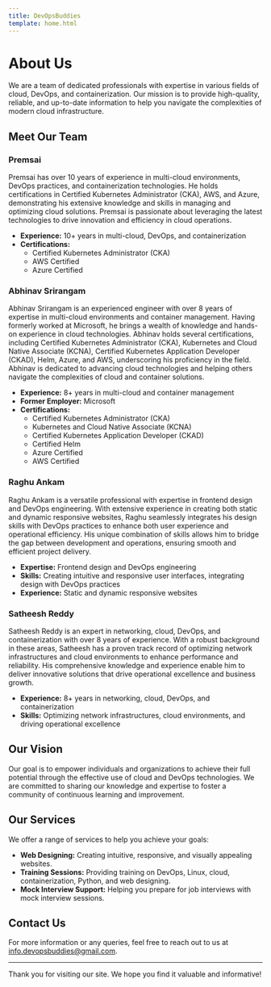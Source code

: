 ```yaml
---
title: DevOpsBuddies
template: home.html
---
```

# About Us

We are a team of dedicated professionals with expertise in various fields of cloud, DevOps, and containerization. Our mission is to provide high-quality, reliable, and up-to-date information to help you navigate the complexities of modern cloud infrastructure.

## Meet Our Team

### Premsai

Premsai has over 10 years of experience in multi-cloud environments, DevOps practices, and containerization technologies. He holds certifications in Certified Kubernetes Administrator (CKA), AWS, and Azure, demonstrating his extensive knowledge and skills in managing and optimizing cloud solutions. Premsai is passionate about leveraging the latest technologies to drive innovation and efficiency in cloud operations.

- **Experience:** 10+ years in multi-cloud, DevOps, and containerization
- **Certifications:** 
  - Certified Kubernetes Administrator (CKA)
  - AWS Certified
  - Azure Certified

### Abhinav Srirangam

Abhinav Srirangam is an experienced engineer with over 8 years of expertise in multi-cloud environments and container management. Having formerly worked at Microsoft, he brings a wealth of knowledge and hands-on experience in cloud technologies. Abhinav holds several certifications, including Certified Kubernetes Administrator (CKA), Kubernetes and Cloud Native Associate (KCNA), Certified Kubernetes Application Developer (CKAD), Helm, Azure, and AWS, underscoring his proficiency in the field. Abhinav is dedicated to advancing cloud technologies and helping others navigate the complexities of cloud and container solutions.

- **Experience:** 8+ years in multi-cloud and container management
- **Former Employer:** Microsoft
- **Certifications:**
  - Certified Kubernetes Administrator (CKA)
  - Kubernetes and Cloud Native Associate (KCNA)
  - Certified Kubernetes Application Developer (CKAD)
  - Certified Helm
  - Azure Certified
  - AWS Certified

### Raghu Ankam

Raghu Ankam is a versatile professional with expertise in frontend design and DevOps engineering. With extensive experience in creating both static and dynamic responsive websites, Raghu seamlessly integrates his design skills with DevOps practices to enhance both user experience and operational efficiency. His unique combination of skills allows him to bridge the gap between development and operations, ensuring smooth and efficient project delivery.

- **Expertise:** Frontend design and DevOps engineering
- **Skills:** Creating intuitive and responsive user interfaces, integrating design with DevOps practices
- **Experience:** Static and dynamic responsive websites

### Satheesh Reddy

Satheesh Reddy is an expert in networking, cloud, DevOps, and containerization with over 8 years of experience. With a robust background in these areas, Satheesh has a proven track record of optimizing network infrastructures and cloud environments to enhance performance and reliability. His comprehensive knowledge and experience enable him to deliver innovative solutions that drive operational excellence and business growth.

- **Experience:** 8+ years in networking, cloud, DevOps, and containerization
- **Skills:** Optimizing network infrastructures, cloud environments, and driving operational excellence

## Our Vision

Our goal is to empower individuals and organizations to achieve their full potential through the effective use of cloud and DevOps technologies. We are committed to sharing our knowledge and expertise to foster a community of continuous learning and improvement.

## Our Services

We offer a range of services to help you achieve your goals:

- **Web Designing:** Creating intuitive, responsive, and visually appealing websites.
- **Training Sessions:** Providing training on DevOps, Linux, cloud, containerization, Python, and web designing.
- **Mock Interview Support:** Helping you prepare for job interviews with mock interview sessions.

## Contact Us

For more information or any queries, feel free to reach out to us at [info.devopsbuddies@gmail.com](mailto:info.devopsbuddies@gmail.com).

---

Thank you for visiting our site. We hope you find it valuable and informative!
